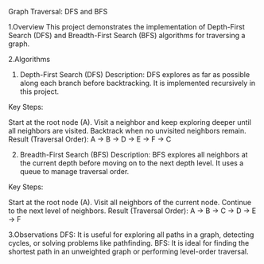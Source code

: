 Graph Traversal: DFS and BFS

1.Overview
This project demonstrates the implementation of Depth-First Search (DFS) and Breadth-First Search (BFS) algorithms for traversing a graph.

2.Algorithms
  1. Depth-First Search (DFS)
  Description:
  DFS explores as far as possible along each branch before backtracking. It is implemented recursively in this project.
  
  Key Steps:
  
  Start at the root node (A).
  Visit a neighbor and keep exploring deeper until all neighbors are visited.
  Backtrack when no unvisited neighbors remain.
  Result (Traversal Order):
  A -> B -> D -> E -> F -> C

  2. Breadth-First Search (BFS)
  Description:
  BFS explores all neighbors at the current depth before moving on to the next depth level. It uses a queue to manage traversal order.
  
  Key Steps:
  
  Start at the root node (A).
  Visit all neighbors of the current node.
  Continue to the next level of neighbors.
  Result (Traversal Order):
  A -> B -> C -> D -> E -> F

3.Observations
DFS: It is useful for exploring all paths in a graph, detecting cycles, or solving problems like pathfinding.
BFS: It is ideal for finding the shortest path in an unweighted graph or performing level-order traversal.
